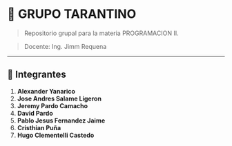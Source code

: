 # 🍃 GRUPO TARANTINO

> Repositorio grupal para la materia PROGRAMACION II.

> Docente: Ing. Jimm Requena

----

## 👥 Integrantes

1. **Alexander Yanarico**
2. **Jose Andres Salame Ligeron**
3. **Jeremy Pardo Camacho**
4. **David Pardo**
5. **Pablo Jesus Fernandez Jaime**
6. **Cristhian Puña**
7. **Hugo Clementelli Castedo**


